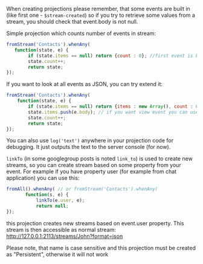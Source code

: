 When creating projections please remember, that some events are built in (like first one - `$stream-created`)
so if you try to retrieve some values from a stream, you should check that event.body is not null.

Simple projection which counts number of events in stream:

```javascript
fromStream('Contacts').whenAny(
   function(state, e) { 
        if (state.items == null) return {count : 0}; //first event is built in ...
        state.count++;
        return state;
});
```

If you want to look at all events as JSON, you can try extend it:

```javascript
fromStream('Contacts').whenAny(
    function(state, e) { 
        if (state.items == null) return {items : new Array(), count : 0};
        state.items.push(e.body); // if you want view event you can use state.items.push(e);
        state.count++;
        return state;
});
```

You can also use `log('text')` anywhere in your projection code for debugging.  It just outputs the text to the server console (for now). 

`linkTo` (in some googlegroup posts is noted `link_to`)
is used to create new streams, so you can create stream based on some property from your event.
For example if you have property user (for example from chat application) you can use this:

```javascript
fromAll().whenAny( // or fromStream('Contacts').whenAny(
       function(s, e) { 
           linkTo(e.user, e); 
           return null; 
});
```

this projection creates new streams based on event.user property. This stream is then accessible as normal stream: http://127.0.0.1:2113/streams/John?format=json

Please note, that name is case sensitive and this projection must be created as "Persistent", otherwise it will not work